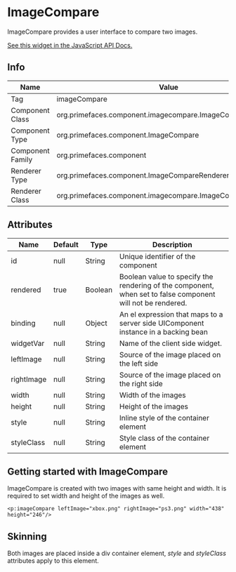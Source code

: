 # ImageCompare

ImageCompare provides a user interface to compare two images.

[See this widget in the JavaScript API Docs.](../jsdocs/classes/primefaces.widget.imagecompare.html)

## Info

| Name | Value |
| --- | --- |
| Tag | imageCompare
| Component Class | org.primefaces.component.imagecompare.ImageCompare
| Component Type | org.primefaces.component.ImageCompare
| Component Family | org.primefaces.component |
| Renderer Type | org.primefaces.component.ImageCompareRenderer
| Renderer Class | org.primefaces.component.imagecompare.ImageCompareRenderer

## Attributes

| Name | Default | Type | Description | 
| --- | --- | --- | --- |
id | null | String | Unique identifier of the component
rendered | true | Boolean | Boolean value to specify the rendering of the component, when set to false component will not be rendered.
binding | null | Object | An el expression that maps to a server side UIComponent instance in a backing bean
widgetVar | null | String | Name of the client side widget.
leftImage | null | String | Source of the image placed on the left side
rightImage | null | String | Source of the image placed on the right side
width | null | String | Width of the images
height | null | String | Height of the images
style | null | String | Inline style of the container element
styleClass | null | String | Style class of the container element

## Getting started with ImageCompare
ImageCompare is created with two images with same height and width. It is required to set width
and height of the images as well.

```xhtml
<p:imageCompare leftImage="xbox.png" rightImage="ps3.png" width="438" height="246"/>
```
## Skinning
Both images are placed inside a div container element, _style_ and _styleClass_ attributes apply to this
element.
